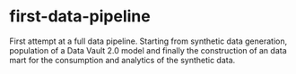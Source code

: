 # first-data-pipeline
First attempt at a full data pipeline. Starting from synthetic data generation, population of a Data Vault 2.0 model and finally the construction of an data mart for the consumption and analytics of the synthetic data.
